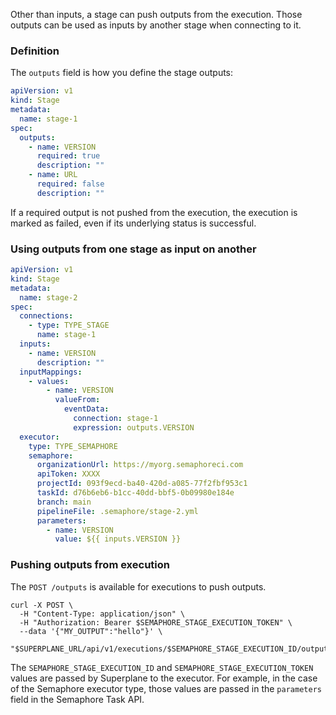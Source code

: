 Other than inputs, a stage can push outputs from the execution. Those outputs can be used as inputs by another stage when connecting to it.

### Definition

The `outputs` field is how you define the stage outputs:

```yaml
apiVersion: v1
kind: Stage
metadata:
  name: stage-1
spec:
  outputs:
    - name: VERSION
      required: true
      description: ""
    - name: URL
      required: false
      description: ""
```

If a required output is not pushed from the execution, the execution is marked as failed, even if its underlying status is successful.

### Using outputs from one stage as input on another

```yaml
apiVersion: v1
kind: Stage
metadata:
  name: stage-2
spec:
  connections:
    - type: TYPE_STAGE
      name: stage-1
  inputs:
    - name: VERSION
      description: ""
  inputMappings:
    - values:
        - name: VERSION
          valueFrom:
            eventData:
              connection: stage-1
              expression: outputs.VERSION
  executor:
    type: TYPE_SEMAPHORE
    semaphore:
      organizationUrl: https://myorg.semaphoreci.com
      apiToken: XXXX
      projectId: 093f9ecd-ba40-420d-a085-77f2fbf953c1
      taskId: d76b6eb6-b1cc-40dd-bbf5-0b09980e184e
      branch: main
      pipelineFile: .semaphore/stage-2.yml
      parameters:
        - name: VERSION
          value: ${{ inputs.VERSION }}
```

### Pushing outputs from execution

The `POST /outputs` is available for executions to push outputs.

```
curl -X POST \
  -H "Content-Type: application/json" \
  -H "Authorization: Bearer $SEMAPHORE_STAGE_EXECUTION_TOKEN" \
  --data '{"MY_OUTPUT":"hello"}' \
  "$SUPERPLANE_URL/api/v1/executions/$SEMAPHORE_STAGE_EXECUTION_ID/outputs"
```

The `SEMAPHORE_STAGE_EXECUTION_ID` and `SEMAPHORE_STAGE_EXECUTION_TOKEN` values are passed by Superplane to the executor. For example, in the case of the Semaphore executor type, those values are passed in the `parameters` field in the Semaphore Task API.
